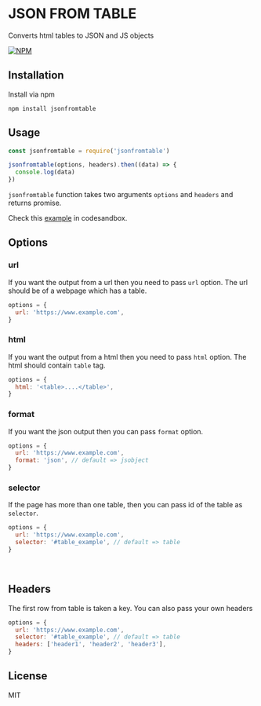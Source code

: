 # JSON FROM TABLE

Converts html tables to JSON and JS objects

[![NPM](https://nodei.co/npm/jsonfromtable.png)](https://nodei.co/npm/jsonfromtable/)

## Installation

Install via npm

```batch
npm install jsonfromtable
```

## Usage

```js
const jsonfromtable = require('jsonfromtable')

jsonfromtable(options, headers).then((data) => {
  console.log(data)
})
```

`jsonfromtable` function takes two arguments `options` and `headers` and returns promise.

Check this [example](https://codesandbox.io/s/jsonfromtable-example-140hz) in codesandbox.

## Options

### url

If you want the output from a url then you need to pass `url` option. The url should be of a webpage which has a table.

```js
options = {
  url: 'https://www.example.com',
}
```

### html

If you want the output from a html then you need to pass `html` option. The html should contain `table` tag.

```js
options = {
  html: '<table>....</table>',
}
```

### format

If you want the json output then you can pass `format` option.

```js
options = {
  url: 'https://www.example.com',
  format: 'json', // default => jsobject
}
```

### selector

If the page has more than one table, then you can pass id of the table as `selector`.

```js
options = {
  url: 'https://www.example.com',
  selector: '#table_example', // default => table
}
```

<br />

## Headers

The first row from table is taken a key. You can also pass your own headers

```js
options = {
  url: 'https://www.example.com',
  selector: '#table_example', // default => table
  headers: ['header1', 'header2', 'header3'],
}
```

## License

MIT

